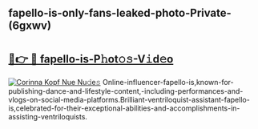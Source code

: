 ## fapello-is-only-fans​-leaked-photo​-Private-(6gxwv)


# <h2><a href="https://mediaupload.pro?title=fapello-is&ref=git">🔗👉 🔴 fapello-is-P𝚑ot𝚘𝚜-V𝚒d𝚎o</a></h2>

[![Corinna Kopf Nue Nu𝚍e𝚜](https://i.imgur.com/0qMVB7G.gif)](https://mediaupload.pro?title=fapello-is&ref=git)
Online-influencer-fapello-is,known-for-publishing-dance-and-lifestyle-content,-including-performances-and-vlogs-on-social-media-platforms.Brilliant-ventriloquist-assistant-fapello-is,celebrated-for-their-exceptional-abilities-and-accomplishments-in-assisting-ventriloquists.  